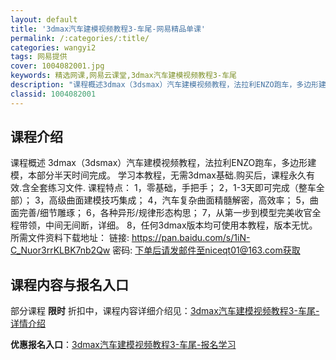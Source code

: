 ```yaml
---
layout: default
title: '3dmax汽车建模视频教程3-车尾-网易精品单课'
permalink: /:categories/:title/
categories: wangyi2
tags: 网易提供
cover: 1004082001.jpg
keywords: 精选网课,网易云课堂,3dmax汽车建模视频教程3-车尾
description: "课程概述3dmax（3dsmax）汽车建模视频教程，法拉利ENZO跑车，多边形建模，本部分半天时间完成。学习本教程，无需3dmax基础.购买后，课程永久有效.含全套练习文件.课程特点：1，零"
classid: 1004082001
---
```


## 课程介绍

课程概述
3dmax（3dsmax）汽车建模视频教程，法拉利ENZO跑车，多边形建模，本部分半天时间完成。
学习本教程，无需3dmax基础.购买后，课程永久有效.含全套练习文件.
课程特点：
1，零基础，手把手；
2，1-3天即可完成（整车全部）；
3，高级曲面建模技巧集成；
4，汽车复杂曲面精髓解密，高效率；
5，曲面完善/细节雕琢；
6，各种异形/规律形态构思；
7，从第一步到模型完美收官全程带领，中间无间断，详细。
8，任何3dmax版本均可使用本教程，版本无忧。
所需文件资料下载地址：
链接: https://pan.baidu.com/s/1iN-C_Nuor3rrKLBK7nb2Qw
密码: 下单后请发邮件至niceqt01@163.com获取

## 课程内容与报名入口

部分课程 **限时** 折扣中，课程内容详细介绍见：[3dmax汽车建模视频教程3-车尾-详情介绍](https://study.163.com/course/introduction/1004082001.htm?share=1&shareId=1025206652&utm_campaign=share&utm_medium=iphoneShare&utm_source=&utm_u=1025206652)

**优惠报名入口**：[3dmax汽车建模视频教程3-车尾-报名学习](https://study.163.com/course/introduction/1004082001.htm?share=1&shareId=1025206652&utm_campaign=share&utm_medium=iphoneShare&utm_source=&utm_u=1025206652)

